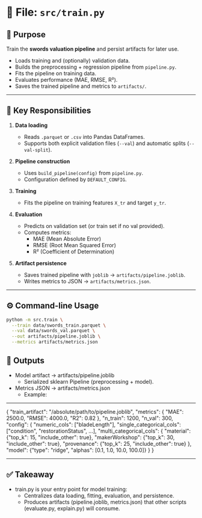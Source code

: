 # 📄 File: `src/train.py`

## 🎯 Purpose
Train the **swords valuation pipeline** and persist artifacts for later use.

- Loads training and (optionally) validation data.
- Builds the preprocessing + regression pipeline from `pipeline.py`.
- Fits the pipeline on training data.
- Evaluates performance (MAE, RMSE, R²).
- Saves the trained pipeline and metrics to `artifacts/`.

---

## 🔑 Key Responsibilities
1. **Data loading**
   - Reads `.parquet` or `.csv` into Pandas DataFrames.
   - Supports both explicit validation files (`--val`) and automatic splits (`--val-split`).

2. **Pipeline construction**
   - Uses `build_pipeline(config)` from `pipeline.py`.
   - Configuration defined by `DEFAULT_CONFIG`.

3. **Training**
   - Fits the pipeline on training features `X_tr` and target `y_tr`.

4. **Evaluation**
   - Predicts on validation set (or train set if no val provided).
   - Computes metrics:
     - MAE (Mean Absolute Error)
     - RMSE (Root Mean Squared Error)
     - R² (Coefficient of Determination)

5. **Artifact persistence**
   - Saves trained pipeline with `joblib` → `artifacts/pipeline.joblib`.
   - Writes metrics to JSON → `artifacts/metrics.json`.

---

## ⚙️ Command-line Usage
```bash
python -m src.train \
  --train data/swords_train.parquet \
  --val data/swords_val.parquet \
  --out artifacts/pipeline.joblib \
  --metrics artifacts/metrics.json
```

## 📂 Outputs
- Model artifact → artifacts/pipeline.joblib
  - Serialized sklearn Pipeline (preprocessing + model).
- Metrics JSON → artifacts/metrics.json
  - Example:

---

{
  "train_artifact": "/absolute/path/to/pipeline.joblib",
  "metrics": {
    "MAE": 2500.0,
    "RMSE": 4000.0,
    "R2": 0.82
  },
  "n_train": 1200,
  "n_val": 300,
  "config": {
    "numeric_cols": ["bladeLength"],
    "single_categorical_cols": ["condition", "restorationStatus", ...],
    "multi_categorical_cols": {
      "material": {"top_k": 15, "include_other": true},
      "makerWorkshop": {"top_k": 30, "include_other": true},
      "provenance": {"top_k": 25, "include_other": true}
    },
    "model": {"type": "ridge", "alphas": [0.1, 1.0, 10.0, 100.0]}
  }
}

---

## ✅ Takeaway
- train.py is your entry point for model training:
  - Centralizes data loading, fitting, evaluation, and persistence.
  - Produces artifacts (pipeline.joblib, metrics.json) that other scripts (evaluate.py, explain.py) will consume.
